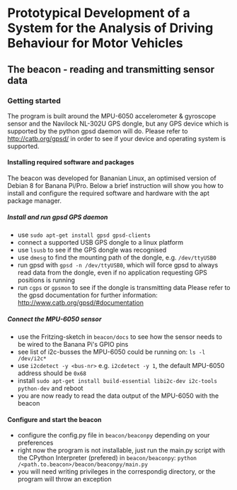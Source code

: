 # Prototypical Development of a System for the Analysis of Driving Behaviour for Motor Vehicles
## The beacon - reading and transmitting sensor data

### Getting started
The program is built around the MPU-6050 accelerometer & gyroscope sensor and the Navilock NL-302U GPS dongle, but any GPS device which is supported by the python gpsd daemon will do. Please refer to http://catb.org/gpsd/ in order to see if your device and operating system is supported.

#### Installing required software and packages
The beacon was developed for Bananian Linux, an optimised version of Debian 8 for Banana Pi/Pro. Below a brief instruction will show you how to install and configure the required software and hardware with the apt package manager.
##### Install and run gpsd GPS daemon
- use `sudo apt-get install gpsd gpsd-clients`
- connect a supported USB GPS dongle to a linux platform
- use `lsusb` to see if the GPS dongle was recognised
- use `dmesg` to find the mounting path of the dongle, e.g. `/dev/ttyUSB0`
- run gpsd with `gpsd -n /dev/ttyUSB0`, which will force gpsd to always read data from the dongle, even if no application requesting GPS positions is running
- run `cgps` or `gpsmon` to see if the dongle is transmitting data
Please refer to the gpsd documentation for further information: http://www.catb.org/gpsd/#documentation

##### Connect the MPU-6050 sensor
- use the Fritzing-sketch in `beacon/docs` to see how the sensor needs to be wired to the Banana Pi's GPIO pins
- see list of i2c-busses the MPU-6050 could be running on: `ls -l /dev/i2c*`
- use `i2cdetect -y <bus-nr>` e.g. `i2cdetect -y 1`, the default MPU-6050 address should be `0x68` 
- install `sudo apt-get install build-essential libi2c-dev i2c-tools python-dev` and reboot
- you are now ready to read the data output of the MPU-6050 with the beacon

#### Configure and start the beacon
- configure the config.py file in `beacon/beaconpy` depending on your preferences
- right now the program is not installable, just run the main.py script with the CPython Interpreter (prefered) in `beacon/beaconpy`: `python /<path.to.beacon>/beacon/beaconpy/main.py`
- you will need writing privileges in the correspondig directory, or the program will throw an exception
